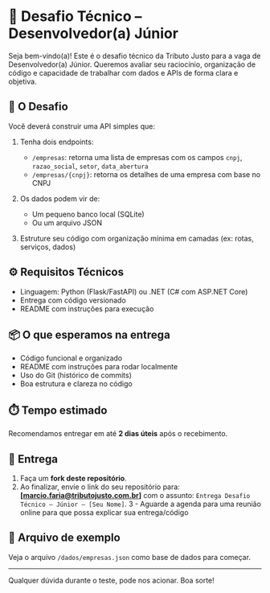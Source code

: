 # 🧪 Desafio Técnico – Desenvolvedor(a) Júnior

Seja bem-vindo(a)! Este é o desafio técnico da Tributo Justo para a vaga de Desenvolvedor(a) Júnior. Queremos avaliar seu raciocínio, organização de código e capacidade de trabalhar com dados e APIs de forma clara e objetiva.

## 🚀 O Desafio

Você deverá construir uma API simples que:

1. Tenha dois endpoints:
   - `/empresas`: retorna uma lista de empresas com os campos `cnpj`, `razao_social`, `setor`, `data_abertura`
   - `/empresas/{cnpj}`: retorna os detalhes de uma empresa com base no CNPJ

2. Os dados podem vir de:
   - Um pequeno banco local (SQLite)
   - Ou um arquivo JSON

3. Estruture seu código com organização mínima em camadas (ex: rotas, serviços, dados)

## ⚙️ Requisitos Técnicos

- Linguagem: Python (Flask/FastAPI) ou .NET (C# com ASP.NET Core)
- Entrega com código versionado
- README com instruções para execução

## 📦 O que esperamos na entrega

- Código funcional e organizado
- README com instruções para rodar localmente
- Uso do Git (histórico de commits)
- Boa estrutura e clareza no código

## ⏱️ Tempo estimado

Recomendamos entregar em até **2 dias úteis** após o recebimento.

## 📧 Entrega

1. Faça um **fork deste repositório**.
2. Ao finalizar, envie o link do seu repositório para: **[marcio.faria@tributojusto.com.br]** com o assunto: `Entrega Desafio Técnico – Júnior – [Seu Nome]`.
3 - Aguarde a agenda para uma reunião online para que possa explicar sua entrega/código

## 📎 Arquivo de exemplo

Veja o arquivo `/dados/empresas.json` como base de dados para começar.

---

Qualquer dúvida durante o teste, pode nos acionar. Boa sorte!
